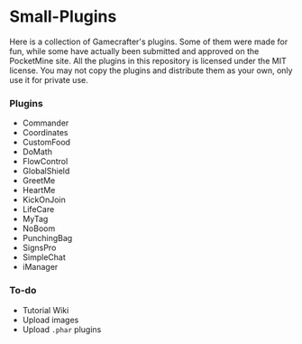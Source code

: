 # Small-Plugins
Here is a collection of Gamecrafter's plugins. Some of them were made for fun, while some have actually been submitted and
approved on the PocketMine site. All the plugins in this repository is licensed under the MIT license. You may not copy the
plugins and distribute them as your own, only use it for private use.

### Plugins
* Commander
* Coordinates
* CustomFood
* DoMath
* FlowControl
* GlobalShield
* GreetMe
* HeartMe
* KickOnJoin
* LifeCare
* MyTag
* NoBoom
* PunchingBag
* SignsPro
* SimpleChat
* iManager

### To-do
* Tutorial Wiki
* Upload images
* Upload `.phar` plugins

